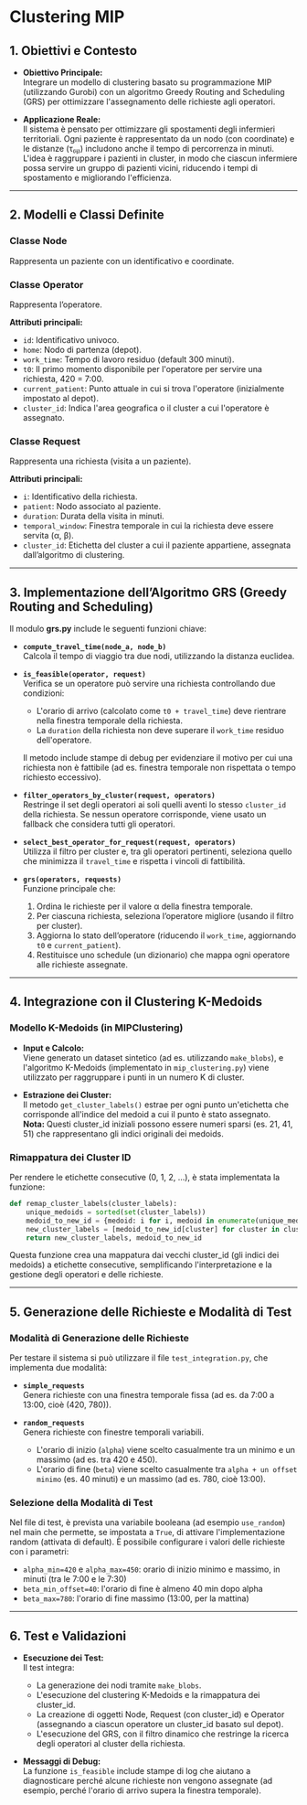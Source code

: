 # Clustering MIP

## 1. Obiettivi e Contesto

- **Obiettivo Principale:**  
  Integrare un modello di clustering basato su programmazione MIP (utilizzando Gurobi) con un algoritmo Greedy Routing and Scheduling (GRS) per ottimizzare l'assegnamento delle richieste agli operatori.

- **Applicazione Reale:**  
  Il sistema è pensato per ottimizzare gli spostamenti degli infermieri territoriali. Ogni paziente è rappresentato da un nodo (con coordinate) e le distanze (τ₍ᵢⱼ₎) includono anche il tempo di percorrenza in minuti. L'idea è raggruppare i pazienti in cluster, in modo che ciascun infermiere possa servire un gruppo di pazienti vicini, riducendo i tempi di spostamento e migliorando l'efficienza.

---

## 2. Modelli e Classi Definite

### **Classe Node**  
Rappresenta un paziente con un identificativo e coordinate.

### **Classe Operator**  
Rappresenta l’operatore.

**Attributi principali:**
- `id`: Identificativo univoco.
- `home`: Nodo di partenza (depot).
- `work_time`: Tempo di lavoro residuo (default 300 minuti).
- `t0`: Il primo momento disponibile per l'operatore per servire una richiesta, 420 = 7:00.
- `current_patient`: Punto attuale in cui si trova l'operatore (inizialmente impostato al depot).
- `cluster_id`: Indica l'area geografica o il cluster a cui l'operatore è assegnato.

### **Classe Request**  
Rappresenta una richiesta (visita a un paziente).  

**Attributi principali:**
- `i`: Identificativo della richiesta.
- `patient`: Nodo associato al paziente.
- `duration`: Durata della visita in minuti.
- `temporal_window`: Finestra temporale in cui la richiesta deve essere servita (α, β).
- `cluster_id`: Etichetta del cluster a cui il paziente appartiene, assegnata dall’algoritmo di clustering.

---

## 3. Implementazione dell’Algoritmo GRS (Greedy Routing and Scheduling)

Il modulo **grs.py** include le seguenti funzioni chiave:

- **`compute_travel_time(node_a, node_b)`**  
  Calcola il tempo di viaggio tra due nodi, utilizzando la distanza euclidea.

- **`is_feasible(operator, request)`**  
  Verifica se un operatore può servire una richiesta controllando due condizioni:
  - L'orario di arrivo (calcolato come `t0 + travel_time`) deve rientrare nella finestra temporale della richiesta.
  - La `duration` della richiesta non deve superare il `work_time` residuo dell'operatore.
  
  Il metodo include stampe di debug per evidenziare il motivo per cui una richiesta non è fattibile (ad es. finestra temporale non rispettata o tempo richiesto eccessivo).


- **`filter_operators_by_cluster(request, operators)`**  
  Restringe il set degli operatori ai soli quelli aventi lo stesso `cluster_id` della richiesta. Se nessun operatore corrisponde, viene usato un fallback che considera tutti gli operatori.

- **`select_best_operator_for_request(request, operators)`**  
  Utilizza il filtro per cluster e, tra gli operatori pertinenti, seleziona quello che minimizza il `travel_time` e rispetta i vincoli di fattibilità.

- **`grs(operators, requests)`**  
  Funzione principale che:
  1. Ordina le richieste per il valore α della finestra temporale.
  2. Per ciascuna richiesta, seleziona l’operatore migliore (usando il filtro per cluster).
  3. Aggiorna lo stato dell’operatore (riducendo il `work_time`, aggiornando `t0` e `current_patient`).
  4. Restituisce uno schedule (un dizionario) che mappa ogni operatore alle richieste assegnate.

---

## 4. Integrazione con il Clustering K-Medoids

### **Modello K-Medoids (in MIPClustering)**

- **Input e Calcolo:**  
  Viene generato un dataset sintetico (ad es. utilizzando `make_blobs`), e l'algoritmo K-Medoids (implementato in `mip_clustering.py`) viene utilizzato per raggruppare i punti in un numero K di cluster.

- **Estrazione dei Cluster:**  
  Il metodo `get_cluster_labels()` estrae per ogni punto un'etichetta che corrisponde all'indice del medoid a cui il punto è stato assegnato.  
  **Nota:** Questi cluster_id iniziali possono essere numeri sparsi (es. 21, 41, 51) che rappresentano gli indici originali dei medoids.

### **Rimappatura dei Cluster ID**

Per rendere le etichette consecutive (0, 1, 2, ...), è stata implementata la funzione:
  
```python
def remap_cluster_labels(cluster_labels):
    unique_medoids = sorted(set(cluster_labels))
    medoid_to_new_id = {medoid: i for i, medoid in enumerate(unique_medoids)}
    new_cluster_labels = [medoid_to_new_id[cluster] for cluster in cluster_labels]
    return new_cluster_labels, medoid_to_new_id
```

Questa funzione crea una mappatura dai vecchi cluster_id (gli indici dei medoids) a etichette consecutive, semplificando l'interpretazione e la gestione degli operatori e delle richieste.

---

## 5. Generazione delle Richieste e Modalità di Test

### **Modalità di Generazione delle Richieste**

Per testare il sistema si può utilizzare il file `test_integration.py`, che implementa due modalità:

- **`simple_requests`**  
  Genera richieste con una finestra temporale fissa (ad es. da 7:00 a 13:00, cioè (420, 780)).

- **`random_requests`**  
  Genera richieste con finestre temporali variabili.  
  - L'orario di inizio (`alpha`) viene scelto casualmente tra un minimo e un massimo (ad es. tra 420 e 450).
  - L'orario di fine (`beta`) viene scelto casualmente tra `alpha + un offset minimo` (es. 40 minuti) e un massimo (ad es. 780, cioè 13:00).

### **Selezione della Modalità di Test**

Nel file di test, è prevista una variabile booleana (ad esempio `use_random`) nel main che permette, se impostata a `True`, di attivare l'implementazione random (attivata di default). È possibile configurare i valori delle richieste con i parametri:
- `alpha_min=420` e `alpha_max=450`: orario di inizio minimo e massimo, in minuti (tra le 7:00 e le 7:30)
- `beta_min_offset=40`: l'orario di fine è almeno 40 min dopo alpha
- `beta_max=780`: l'orario di fine massimo (13:00, per la mattina)

---

## 6. Test e Validazioni

- **Esecuzione dei Test:**  
  Il test integra:
  - La generazione dei nodi tramite `make_blobs`.
  - L'esecuzione del clustering K-Medoids e la rimappatura dei cluster_id.
  - La creazione di oggetti Node, Request (con cluster_id) e Operator (assegnando a ciascun operatore un cluster_id basato sul depot).
  - L'esecuzione del GRS, con il filtro dinamico che restringe la ricerca degli operatori al cluster della richiesta.

- **Messaggi di Debug:**  
  La funzione `is_feasible` include stampe di log che aiutano a diagnosticare perché alcune richieste non vengono assegnate (ad esempio, perché l'orario di arrivo supera la finestra temporale).

